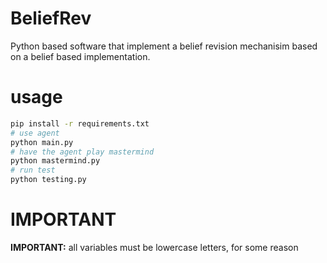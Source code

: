 # BeliefRev
Python based software that implement a belief revision mechanisim based on a belief based implementation.
# usage
```bash
pip install -r requirements.txt
# use agent
python main.py
# have the agent play mastermind
python mastermind.py
# run test
python testing.py
```
# IMPORTANT
__IMPORTANT:__ all variables must be lowercase letters, for some reason
```
